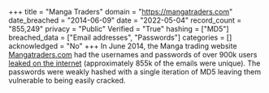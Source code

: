 +++
title = "Manga Traders"
domain = "https://mangatraders.com"
date_breached = "2014-06-09"
date = "2022-05-04"
record_count = "855,249"
privacy = "Public"
Verified = "True"
hashing = ["MD5"]
breached_data = ["Email addresses", "Passwords"]
categories = []
acknowledged = "No"
+++
In June 2014, the Manga trading website <a href="http://www.mangatraders.com" target="_blank" rel="noopener">Mangatraders.com</a> had the usernames and passwords of over 900k users <a href="http://boards.4chan.org/a/thread/108603065/mangatraders-has-been-hacked-emails-and-passwords" target="_blank" rel="noopener">leaked on the internet</a> (approximately 855k of the emails were unique). The passwords were weakly hashed with a single iteration of MD5 leaving them vulnerable to being easily cracked.
